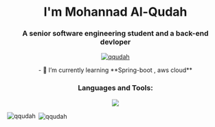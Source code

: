 <h1 align="center"> I'm Mohannad Al-Qudah</h1>
<h3 align="center">A senior software engineering student and a back-end devloper</h3>

 


<p align="center"> <a href="https://github.com/ryo-ma/github-profile-trophy"><img src="https://github-profile-trophy.vercel.app/?username=qqudah" alt="qqudah" /></a> </p>
<p align="center">
- 🌱 I’m currently learning **Spring-boot , aws cloud**
</p>
<p align="center">
</p>

<h3 align="center">Languages and Tools:</h3>
<p align="center">
  <img src="https://skillicons.dev/icons?i=java,spring,dotnet,cs,html,css,postgresql,mysql,aws,postman" />
</p>

<p><img align="left" src="https://github-readme-stats.vercel.app/api/top-langs?username=qqudah&show_icons=true&locale=en&layout=compact" alt="qqudah" /></p>

<p>&nbsp;<img align="center" src="https://github-readme-stats.vercel.app/api?username=qqudah&show_icons=true&locale=en" alt="qqudah" /></p>
